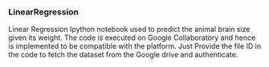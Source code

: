 ### LinearRegression
Linear Regression Ipython notebook used to predict the animal brain size given its weight. The code is executed on Google Collaboratory and hence is implemented to be compatible with the platform. Just Provide the file ID in the code to fetch the dataset from the Google drive and authenticate.

